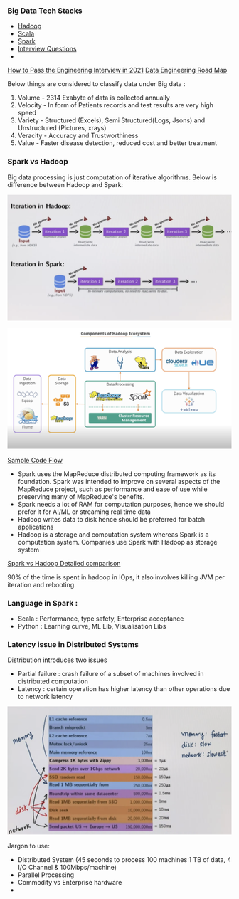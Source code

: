 ### Big Data Tech Stacks

- [Hadoop](Hadoop.md)
- [Scala](Scala.md)
- [Spark](Spark.md)
- [Interview Questions](InterviewQuestion.md)
- 

[How to Pass the Engineering Interview in 2021](https://davidbyttow.medium.com/how-to-pass-the-engineering-interview-in-2021-45f1b389a1)
[Data Engineering Road Map](https://www.youtube.com/watch?v=SpaFPPByOhM&t=64s)


Below things are considered to classify data under Big data :
1. Volume - 2314 Exabyte of data is collected annually
2. Velocity - In form of Patients records and test results are very high speed
3. Variety - Structured (Excels), Semi Structured(Logs, Jsons) and Unstructured (Pictures, xrays)
4. Veracity - Accuracy and Trustworthiness
5. Value - Faster disease detection, reduced cost and better treatment 

### Spark vs Hadoop

Big data processing is just computation of iterative algorithms. Below is difference between Hadoop and Spark:

![](sections/resources/BigDataIteration.png)

![](sections/resources/HadoopEcoSystem.png)

[Sample Code Flow](https://cm.engineering/10-tips-in-writing-a-spark-job-in-scala-cc837149a173)

- Spark uses the MapReduce distributed computing framework as its foundation. Spark was intended to improve on several aspects of the MapReduce project, such as performance and ease of use while preserving many of MapReduce's benefits.
- Spark needs a lot of RAM for computation purposes, hence we should prefer it for AI/ML or streaming real time data
- Hadoop writes data to disk hence should be preferred for batch applications
- Hadoop is a storage and computation system whereas Spark is a computation system. Companies use Spark with Hadoop as storage system

<a href="https://phoenixnap.com/kb/hadoop-vs-spark/" target="_blank">Spark vs Hadoop Detailed comparison</a>

90% of the time is spent in hadoop in IOps, it also involves killing JVM per iteration and rebooting.

### Language in Spark : 
    
- Scala : Performance, type safety, Enterprise acceptance 
- Python : Learning curve, ML Lib, Visualisation Libs

### Latency issue in Distributed Systems 

Distribution introduces two issues

- Partial failure : crash failure of a subset of machines involved in distributed computation
- Latency : certain operation has higher latency than other operations due to network latency

![](sections/resources/LatencyNumbers.png)


Jargon to use:

- Distributed System (45 seconds to process 100 machines 1 TB of data, 4 I/O Channel & 100Mbps/machine)
- Parallel Processing
- Commodity vs Enterprise hardware
- 